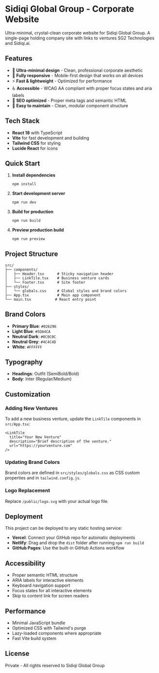 # Sidiqi Global Group - Corporate Website

Ultra-minimal, crystal-clean corporate website for Sidiqi Global Group. A single-page holding company site with links to ventures SG2 Technologies and Sidiqi.ai.

## Features

- 🎨 **Ultra-minimal design** - Clean, professional corporate aesthetic
- 📱 **Fully responsive** - Mobile-first design that works on all devices
- ⚡ **Fast & lightweight** - Optimized for performance
- ♿ **Accessible** - WCAG AA compliant with proper focus states and aria labels
- 🎯 **SEO optimized** - Proper meta tags and semantic HTML
- 🔧 **Easy to maintain** - Clean, modular component structure

## Tech Stack

- **React 18** with TypeScript
- **Vite** for fast development and building
- **Tailwind CSS** for styling
- **Lucide React** for icons

## Quick Start

1. **Install dependencies**
   ```bash
   npm install
   ```

2. **Start development server**
   ```bash
   npm run dev
   ```

3. **Build for production**
   ```bash
   npm run build
   ```

4. **Preview production build**
   ```bash
   npm run preview
   ```

## Project Structure

```
src/
├── components/
│   ├── Header.tsx      # Sticky navigation header
│   ├── LinkTile.tsx    # Business venture cards
│   └── Footer.tsx      # Site footer
├── styles/
│   └── globals.css     # Global styles and brand colors
├── App.tsx             # Main app component
└── main.tsx           # React entry point
```

## Brand Colors

- **Primary Blue**: `#026296`
- **Light Blue**: `#5DA4CA`
- **Neutral Dark**: `#0C0C0C`
- **Neutral Grey**: `#4C4C4D`
- **White**: `#FFFFFF`

## Typography

- **Headings**: Outfit (SemiBold/Bold)
- **Body**: Inter (Regular/Medium)

## Customization

### Adding New Ventures

To add a new business venture, update the `LinkTile` components in `src/App.tsx`:

```tsx
<LinkTile
  title="Your New Venture"
  description="Brief description of the venture."
  url="https://yourventure.com"
/>
```

### Updating Brand Colors

Brand colors are defined in `src/styles/globals.css` as CSS custom properties and in `tailwind.config.js`.

### Logo Replacement

Replace `/public/logo.svg` with your actual logo file.

## Deployment

This project can be deployed to any static hosting service:

- **Vercel**: Connect your GitHub repo for automatic deployments
- **Netlify**: Drag and drop the `dist` folder after running `npm run build`
- **GitHub Pages**: Use the built-in GitHub Actions workflow

## Accessibility

- Proper semantic HTML structure
- ARIA labels for interactive elements
- Keyboard navigation support
- Focus states for all interactive elements
- Skip to content link for screen readers

## Performance

- Minimal JavaScript bundle
- Optimized CSS with Tailwind's purge
- Lazy-loaded components where appropriate
- Fast Vite build system

## License

Private - All rights reserved to Sidiqi Global Group